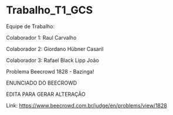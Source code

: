 # Trabalho_T1_GCS
Equipe de Trabalho:

Colaborador 1: Raul Carvalho

Colaborador 2: Giordano Hübner Casaril

Colaborador 3: Rafael Black Lipp João

Problema Beecrowd 1828 - Bazinga!

ENUNCIADO DO BEECROWD

EDITA PARA GERAR ALTERAÇÃO


Link: https://www.beecrowd.com.br/judge/en/problems/view/1828
